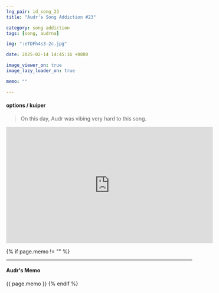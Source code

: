 ```yaml
---
lng_pair: id_song_23
title: "Audr's Song Addiction #23"

category: song addiction
tags: [song, audrna]

img: ":eTDFh4s3-2c.jpg"

date: 2025-02-14 14:45:16 +0800

image_viewer_on: true
image_lazy_loader_on: true

memo: ""

---
```


<!-- outline-start -->
#### options / kuiper
<!-- outline-end -->

> On this day, Audr was vibing very hard to this song.

<iframe
  width="560"
  height="315"
  src="https://www.youtube.com/embed/eTDFh4s3-2c"
  title="YouTube video player"
  frameborder="0"
  allow="accelerometer; clipboard-write; encrypted-media; gyroscope; picture-in-picture; web-share"
  referrerpolicy="strict-origin-when-cross-origin"
  allowfullscreen
  data-align="center"
></iframe>

{% if page.memo != "" %}
<hr>

#### Audr's Memo

{{ page.memo }}
{% endif %}

